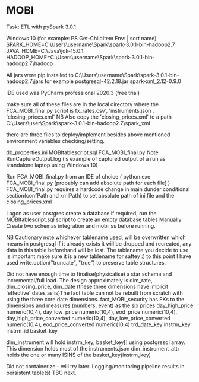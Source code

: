 # MOBI
Task: ETL with pySpark 3.0.1

Windows 10 (for example: PS Get-ChildItem Env: | sort name) SPARK_HOME=C:\Users\username\Spark\spark-3.0.1-bin-hadoop2.7 JAVA_HOME=C:\Java\jdk-15.0.1 HADOOP_HOME=C:\Users\username\Spark\spark-3.0.1-bin-hadoop2.7\hadoop

All jars were pip installed to C:\Users\username\Spark\spark-3.0.1-bin-hadoop2.7\jars for example postgresql-42.2.18.jar spark-xml_2.12-0.9.0

IDE used was PyCharm professional 2020.3  (free trial)

make sure all of these files are in the local directory where the FCA_MOBI_final.py script is fx_rates.csv', 'instruments.json , 'closing_prices.xml'
NB Also copy the 'closing_prices.xml' to a path C:\Users\user\Spark\spark-3.0.1-bin-hadoop2.7\spark_xml

there are three files to deploy/implement besides above mentioned environment variables checking/setting.

db_properties.ini
MOBItablescript.sql
FCA_MOBI_final.py
Note RunCaptureOutput.log (is example of captured output of a run as standalone laptop using Windows 10)

Run FCA_MOBI_final.py from an IDE of choice ( python.exe FCA_MOBI_final.py [probably can add absolute path for each file] ) FCA_MOBI_final.py requires a hardcode change in main dunder conditional section(confPath and xmlPath) to set absolute path of ini file and 
the closing_prices.xml

Logon as user postgres create a database if required, run the MOBItablescript.sql script to create an empty database tables
Manually Create two schemas integration and mobi_ss before running.

NB Cautionary note whichever tablename used, will be overwritten which means in postgresql if it already exists it will be dropped and recreated, 
any data in this table beforehand will be lost. The tablename you decide to use is important make sure it is a new tablename for saftey :)
to this point I have used write.option("truncate", "true") to preserve table structures.

Did not have enough time to finalise(physicalise) a star schema and incremental/full load.
The design approximately is dim_rate, dim_closing_price, dim_date (these three dimensions have implicit 'effective' dates as is)The fact table can not be rebuilt from scratch with using the three core date dimensions. 
fact_MOBI_security has FKs to the dimensions and measures (numbers, event) as the six prices 
    day_high_price numeric(10,4),
    day_low_price numeric(10,4),
    eod_price numeric(10,4),
	day_high_price_converted numeric(10,4),
    day_low_price_converted numeric(10,4),
    eod_price_converted numeric(10,4)
	trd_date_key
	instrm_key
	instrm_id
	basket_key

dim_instrument will hold instrm_key, basket_key[] using postgresql array. This dimension holds most of the instruments.json
dim_instrument_attr holds the one or many ISINS of the basket_key(instrm_key)

Did not containerize - will try later. Logging/monitoring pipeline results in persistent table(s) TBC next.
